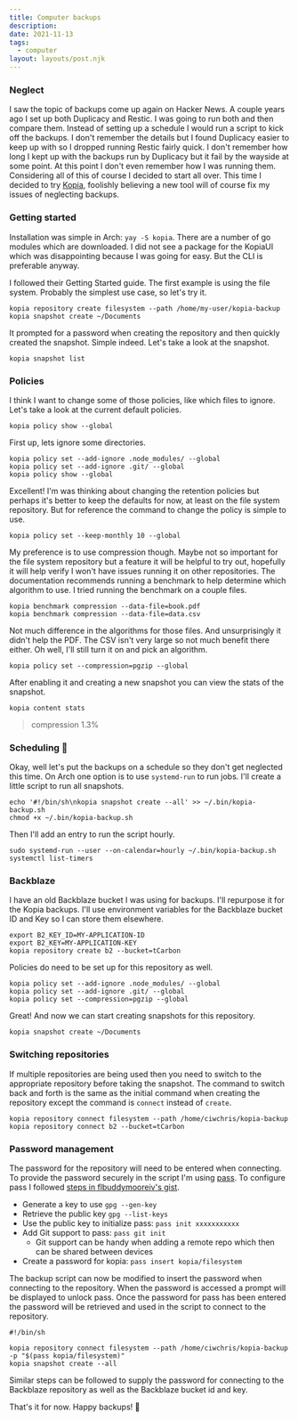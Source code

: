 ```yaml
---
title: Computer backups
description:
date: 2021-11-13
tags:
  - computer
layout: layouts/post.njk
---
```


### Neglect

I saw the topic of backups come up again on Hacker News. A couple years ago I set up both Duplicacy
and Restic. I was going to run both and then compare them. Instead of setting up a schedule I would
run a script to kick off the backups. I don't remember the details but I found Duplicacy easier to
keep up with so I dropped running Restic fairly quick. I don't remember how long I kept up with the
backups run by Duplicacy but it fail by the wayside at some point. At this point I don't even
remember how I was running them. Considering all of this of course I decided to start all over. This
time I decided to try [Kopia][], foolishly believing a new tool will of course fix my issues of
neglecting backups.

### Getting started

Installation was simple in Arch: `yay -S kopia`. There are a number of go modules which are
downloaded. I did not see a package for the KopiaUI which was disappointing because I was going for
easy. But the CLI is preferable anyway.

I followed their Getting Started guide. The first example is using the file system. Probably the
simplest use case, so let's try it.

```
kopia repository create filesystem --path /home/my-user/kopia-backup
kopia snapshot create ~/Documents
```

It prompted for a password when creating the repository and then quickly created the snapshot.
Simple indeed. Let's take a look at the snapshot.

```
kopia snapshot list
```

### Policies

I think I want to change some of those policies, like which files to ignore. Let's take a look at
the current default policies.

```
kopia policy show --global
```

First up, lets ignore some directories.

```
kopia policy set --add-ignore .node_modules/ --global
kopia policy set --add-ignore .git/ --global
kopia policy show --global
```

Excellent! I'm was thinking about changing the retention policies but perhaps it's better to keep
the defaults for now, at least on the file system repository. But for reference the command to
change the policy is simple to use.

```
kopia policy set --keep-monthly 10 --global
```

My preference is to use compression though. Maybe not so important for the file system repository
but a feature it will be helpful to try out, hopefully it will help verify I won't have issues
running it on other repositories. The documentation recommends running a benchmark to help determine
which algorithm to use. I tried running the benchmark on a couple files.

```
kopia benchmark compression --data-file=book.pdf
kopia benchmark compression --data-file=data.csv
```

Not much difference in the algorithms for those files. And unsurprisingly it didn't help the PDF.
The CSV isn't very large so not much benefit there either. Oh well, I'll still turn it on and pick
an algorithm.

```
kopia policy set --compression=pgzip --global
```

After enabling it and creating a new snapshot you can view the stats of the snapshot.

```
kopia content stats
```

> compression 1.3%

### Scheduling 📅

Okay, well let's put the backups on a schedule so they don't get neglected this time. On Arch one
option is to use `systemd-run` to run jobs. I'll create a little script to run all snapshots.

```
echo '#!/bin/sh\nkopia snapshot create --all' >> ~/.bin/kopia-backup.sh
chmod +x ~/.bin/kopia-backup.sh
```

Then I'll add an entry to run the script hourly.

```
sudo systemd-run --user --on-calendar=hourly ~/.bin/kopia-backup.sh
systemctl list-timers
```

### Backblaze

I have an old Backblaze bucket I was using for backups. I'll repurpose it for the Kopia backups.
I'll use environment variables for the Backblaze bucket ID and Key so I can store them elsewhere.

```
export B2_KEY_ID=MY-APPLICATION-ID
export B2_KEY=MY-APPLICATION-KEY
kopia repository create b2 --bucket=tCarbon
```

Policies do need to be set up for this repository as well.

```
kopia policy set --add-ignore .node_modules/ --global
kopia policy set --add-ignore .git/ --global
kopia policy set --compression=pgzip --global
```

Great! And now we can start creating snapshots for this repository.

```
kopia snapshot create ~/Documents
```

### Switching repositories

If multiple repositories are being used then you need to switch to the appropriate repository before
taking the snapshot. The command to switch back and forth is the same as the initial command when
creating the repository except the command is `connect` instead of `create`.

```
kopia repository connect filesystem --path /home/ciwchris/kopia-backup
kopia repository connect b2 --bucket=tCarbon
```

### Password management

The password for the repository will need to be entered when connecting. To provide the password
securely in the script I'm using [pass][]. To configure pass I followed [steps in flbuddymooreiv's
gist].

- Generate a key to use `gpg --gen-key`
- Retrieve the public key `gpg --list-keys`
- Use the public key to initialize pass: `pass init xxxxxxxxxxx`
- Add Git support to pass: `pass git init`
  - Git support can be handy when adding a remote repo which then can be shared between devices
- Create a password for kopia: `pass insert kopia/filesystem`

The backup script can now be modified to insert the password when connecting to the repository. When
the password is accessed a prompt will be displayed to unlock pass. Once the password for pass has
been entered the password will be retrieved and used in the script to connect to the repository.

```
#!/bin/sh

kopia repository connect filesystem --path /home/ciwchris/kopia-backup -p "$(pass kopia/filesystem)"
kopia snapshot create --all
```

Similar steps can be followed to supply the password for connecting to the Backblaze repository as
well as the Backblaze bucket id and key.

That's it for now. Happy backups! 🤞



[Kopia]: https://kopia.io/
[pass]: https://www.passwordstore.org/
[steps in flbuddymooreiv's gist]: https://gist.github.com/flbuddymooreiv/a4f24da7e0c3552942ff
